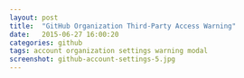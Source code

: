 ```yaml
---
layout: post
title:  "GitHub Organization Third-Party Access Warning"
date:   2015-06-27 16:00:20
categories: github
tags: account organization settings warning modal
screenshot: github-account-settings-5.jpg
---
```


